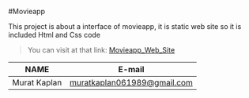 #Movieapp

This project is about a interface of movieapp, it is static web site so it is included Html and Css code

> You can visit at that link:
> [Movieapp_Web_Site](https://hungry-boyd-4d4acc.netlify.app/)

| NAME         | E-mail                      |
| ------------ | --------------------------- |
| Murat Kaplan | muratkaplan061989@gmail.com |
